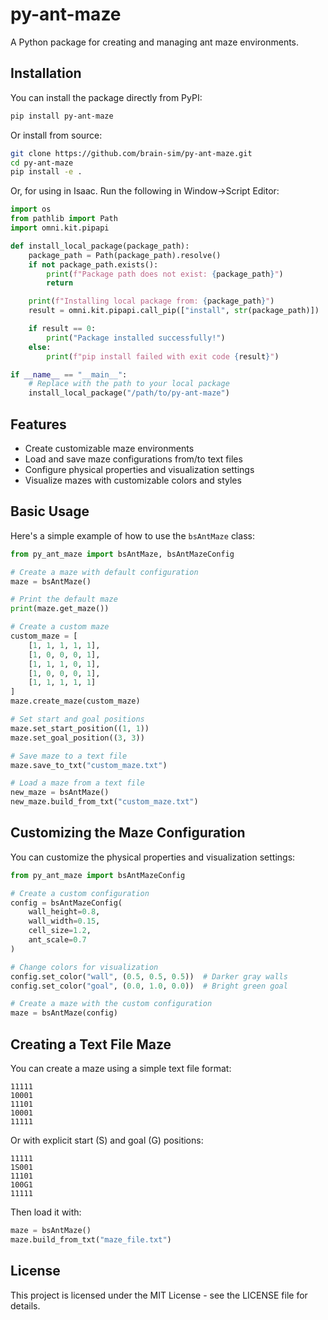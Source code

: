# py-ant-maze

A Python package for creating and managing ant maze environments.

## Installation

You can install the package directly from PyPI:

```bash
pip install py-ant-maze
```

Or install from source:

```bash
git clone https://github.com/brain-sim/py-ant-maze.git
cd py-ant-maze
pip install -e .
```

Or, for using in Isaac. Run the following in Window->Script Editor:

```Python
import os
from pathlib import Path
import omni.kit.pipapi

def install_local_package(package_path):
    package_path = Path(package_path).resolve()
    if not package_path.exists():
        print(f"Package path does not exist: {package_path}")
        return

    print(f"Installing local package from: {package_path}")
    result = omni.kit.pipapi.call_pip(["install", str(package_path)])

    if result == 0:
        print("Package installed successfully!")
    else:
        print(f"pip install failed with exit code {result}")

if __name__ == "__main__":
    # Replace with the path to your local package
    install_local_package("/path/to/py-ant-maze")
```

## Features

- Create customizable maze environments
- Load and save maze configurations from/to text files
- Configure physical properties and visualization settings
- Visualize mazes with customizable colors and styles

## Basic Usage

Here's a simple example of how to use the `bsAntMaze` class:

```python
from py_ant_maze import bsAntMaze, bsAntMazeConfig

# Create a maze with default configuration
maze = bsAntMaze()

# Print the default maze
print(maze.get_maze())

# Create a custom maze
custom_maze = [
    [1, 1, 1, 1, 1],
    [1, 0, 0, 0, 1],
    [1, 1, 1, 0, 1],
    [1, 0, 0, 0, 1],
    [1, 1, 1, 1, 1]
]
maze.create_maze(custom_maze)

# Set start and goal positions
maze.set_start_position((1, 1))
maze.set_goal_position((3, 3))

# Save maze to a text file
maze.save_to_txt("custom_maze.txt")

# Load a maze from a text file
new_maze = bsAntMaze()
new_maze.build_from_txt("custom_maze.txt")
```

## Customizing the Maze Configuration

You can customize the physical properties and visualization settings:

```python
from py_ant_maze import bsAntMazeConfig

# Create a custom configuration
config = bsAntMazeConfig(
    wall_height=0.8,
    wall_width=0.15,
    cell_size=1.2,
    ant_scale=0.7
)

# Change colors for visualization
config.set_color("wall", (0.5, 0.5, 0.5))  # Darker gray walls
config.set_color("goal", (0.0, 1.0, 0.0))  # Bright green goal

# Create a maze with the custom configuration
maze = bsAntMaze(config)
```

## Creating a Text File Maze

You can create a maze using a simple text file format:

```
11111
10001
11101
10001
11111
```

Or with explicit start (S) and goal (G) positions:

```
11111
1S001
11101
100G1
11111
```

Then load it with:

```python
maze = bsAntMaze()
maze.build_from_txt("maze_file.txt")
```

## License

This project is licensed under the MIT License - see the LICENSE file for details.
